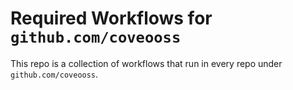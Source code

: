 # Required Workflows for `github.com/coveooss`

This repo is a collection of workflows that run in every repo under `github.com/coveooss`.
